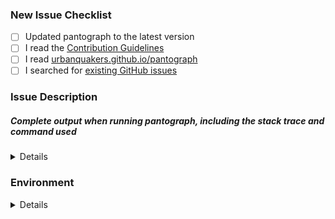 <!-- Thanks for helping _pantograph_! Before you submit your issue, please make sure to check the following boxes by putting an x in the [ ] (don't: [x ], [ x], do: [x]) -->

### New Issue Checklist

- [ ] Updated pantograph to the latest version
- [ ] I read the [Contribution Guidelines](https://github.com/urbanquakers/pantograph/blob/master/CONTRIBUTING.md)
- [ ] I read [urbanquakers.github.io/pantograph](https://urbanquakers.github.io/pantograph)
- [ ] I searched for [existing GitHub issues](https://github.com/urbanquakers/pantograph/issues)

### Issue Description
<!-- Please include what's happening, expected behavior, and any relevant code samples -->

##### Complete output when running pantograph, including the stack trace and command used
<!-- You can use: `--capture_output` as the last commandline argument to get that collected for you -->

<!-- The output of `--capture_output` could contain sensitive data such as application ids, certificate ids, or email addreses, Please make sure you double check the output and replace anything sensitive you don't wish to submit in the issue -->

<details>
  <pre>[INSERT OUTPUT HERE]</pre>
</details>

### Environment

<!-- Please run `pantograph env` and copy the output below. This will help us help you :+1:
If you used `--capture_output` option, please remove this block as it is already included there. -->

<details>
  <pre>[INSERT OUTPUT HERE]</pre>
</details>
